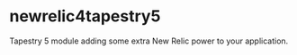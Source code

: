 newrelic4tapestry5
==================

Tapestry 5 module adding some extra New Relic power to your application.
